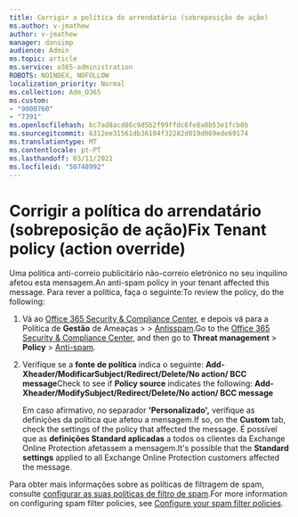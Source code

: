 ```yaml
---
title: Corrigir a política do arrendatário (sobreposição de ação)
ms.author: v-jmathew
author: v-jmathew
manager: dansimp
audience: Admin
ms.topic: article
ms.service: o365-administration
ROBOTS: NOINDEX, NOFOLLOW
localization_priority: Normal
ms.collection: Adm_O365
ms.custom:
- "9000760"
- "7391"
ms.openlocfilehash: bc7ad8acd86c9d5b2f99ffdc6fe8a8b53e1fcb8b
ms.sourcegitcommit: 6312ee31561db36104f32282d019d069ede69174
ms.translationtype: MT
ms.contentlocale: pt-PT
ms.lasthandoff: 03/11/2021
ms.locfileid: "50748992"
---
```

# <a name="fix-tenant-policy-action-override"></a><span data-ttu-id="112f2-102">Corrigir a política do arrendatário (sobreposição de ação)</span><span class="sxs-lookup"><span data-stu-id="112f2-102">Fix Tenant policy (action override)</span></span>

<span data-ttu-id="112f2-103">Uma política anti-correio publicitário não-correio eletrónico no seu inquilino afetou esta mensagem.</span><span class="sxs-lookup"><span data-stu-id="112f2-103">An anti-spam policy in your tenant affected this message.</span></span> <span data-ttu-id="112f2-104">Para rever a política, faça o seguinte:</span><span class="sxs-lookup"><span data-stu-id="112f2-104">To review the policy, do the following:</span></span>

1. <span data-ttu-id="112f2-105">Vá ao [Office 365 Security & Compliance Center](https://go.microsoft.com/fwlink/p/?linkid=2077143), e depois vá para a Política de **Gestão** de Ameaças  >    >  [Antisspam](https://go.microsoft.com/fwlink/?linkid=2101518).</span><span class="sxs-lookup"><span data-stu-id="112f2-105">Go to the [Office 365 Security & Compliance Center](https://go.microsoft.com/fwlink/p/?linkid=2077143), and then go to **Threat management** > **Policy** > [Anti-spam](https://go.microsoft.com/fwlink/?linkid=2101518).</span></span>
2. <span data-ttu-id="112f2-106">Verifique se a **fonte de política** indica o seguinte:  **Add-Xheader/ModificarSubject/Redirect/Delete/No action/ BCC message**</span><span class="sxs-lookup"><span data-stu-id="112f2-106">Check to see if **Policy source** indicates the following:  **Add-Xheader/ModifySubject/Redirect/Delete/No action/ BCC message**</span></span>

    <span data-ttu-id="112f2-107">Em caso afirmativo, no separador **'Personalizado',** verifique as definições da política que afetou a mensagem.</span><span class="sxs-lookup"><span data-stu-id="112f2-107">If so, on the **Custom** tab, check the settings of the policy that affected the message.</span></span> <span data-ttu-id="112f2-108">É possível que as **definições Standard aplicadas** a todos os clientes da Exchange Online Protection afetassem a mensagem.</span><span class="sxs-lookup"><span data-stu-id="112f2-108">It's possible that the **Standard settings** applied to all Exchange Online Protection customers affected the message.</span></span>

<span data-ttu-id="112f2-109">Para obter mais informações sobre as políticas de filtragem de spam, consulte [configurar as suas políticas de filtro de spam](https://go.microsoft.com/fwlink/?linkid=2101431).</span><span class="sxs-lookup"><span data-stu-id="112f2-109">For more information on configuring spam filter policies, see [Configure your spam filter policies](https://go.microsoft.com/fwlink/?linkid=2101431).</span></span>
